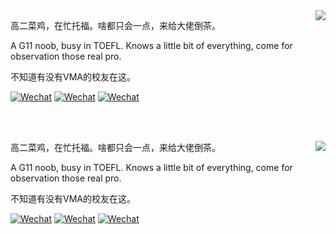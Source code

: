 <img align="right" src="https://github-readme-stats.vercel.app/api?username=SynthesisDu&show_icons=true&theme=tokyonight" />

高二菜鸡，在忙托福。啥都只会一点，来给大佬倒茶。

A G11 noob, busy in TOEFL. Knows a little bit of everything, come for observation those real pro.

不知道有没有VMA的校友在这。

[![Wechat](https://img.shields.io/badge/-VMA%E7%A1%AC%E4%BB%B6%E7%A4%BE-green?style=flat&logo=Wechat&logoColor=white)](https://mp.weixin.qq.com/mp/profile_ext?action=home&__biz=MzI1NDQ4MzIxMg==&scene=124&uin=&key=&devicetype=Windows+10+x64&version=63010043&lang=zh_CN&a8scene=7&fontgear=2)
[![Wechat](https://img.shields.io/badge/-SynthesisDu-green?style=flat&logo=Wechat&logoColor=white)](https://mp.weixin.qq.com/mp/profile_ext?action=home&__biz=MzIxODQ0NzQ1OQ==&scene=124&uin=&key=&devicetype=Windows+10+x64&version=63010043&lang=zh_CN&a8scene=7&fontgear=2)
[![Wechat](https://img.shields.io/badge/-SynRGB-05bfdf?style=flat&logo=Bilibili&logoColor=white)](https://space.bilibili.com/62596542)

<br /><br />

<img align="right" src="https://github-readme-stats.vercel.app/api?username=SynthesisDu&show_icons=true&theme=tokyonight" />

高二菜鸡，在忙托福。啥都只会一点，来给大佬倒茶。

A G11 noob, busy in TOEFL. Knows a little bit of everything, come for observation those real pro.

不知道有没有VMA的校友在这。

[![Wechat](https://img.shields.io/badge/-VMA%E7%A1%AC%E4%BB%B6%E7%A4%BE-green?style=flat&logo=Wechat&logoColor=white)](https://mp.weixin.qq.com/mp/profile_ext?action=home&__biz=MzI1NDQ4MzIxMg==&scene=124&uin=&key=&devicetype=Windows+10+x64&version=63010043&lang=zh_CN&a8scene=7&fontgear=2)
[![Wechat](https://img.shields.io/badge/-SynthesisDu-green?style=flat&logo=Wechat&logoColor=white)](https://mp.weixin.qq.com/mp/profile_ext?action=home&__biz=MzIxODQ0NzQ1OQ==&scene=124&uin=&key=&devicetype=Windows+10+x64&version=63010043&lang=zh_CN&a8scene=7&fontgear=2)
[![Wechat](https://img.shields.io/badge/-SynRGB-05bfdf?style=flat&logo=Bilibili&logoColor=white)](https://space.bilibili.com/62596542)
